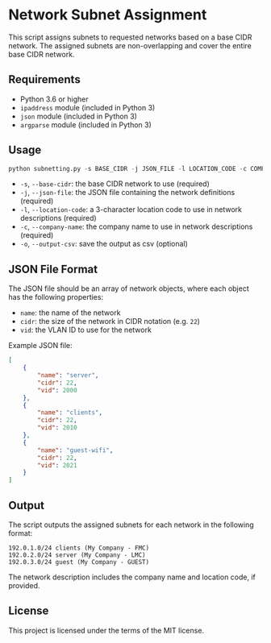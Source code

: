 # Network Subnet Assignment

This script assigns subnets to requested networks based on a base CIDR network. The assigned subnets are non-overlapping and cover the entire base CIDR network.

## Requirements

* Python 3.6 or higher
* `ipaddress` module (included in Python 3)
* `json` module (included in Python 3)
* `argparse` module (included in Python 3)

## Usage

```python
python subnetting.py -s BASE_CIDR -j JSON_FILE -l LOCATION_CODE -c COMPANY_NAME
```


* `-s`, `--base-cidr`: the base CIDR network to use (required)
* `-j`, `--json-file`: the JSON file containing the network definitions (required)
* `-l`, `--location-code`: a 3-character location code to use in network descriptions (required)
* `-c`, `--company-name`: the company name to use in network descriptions (required)
* `-o`, `--output-csv`: save the output as csv (optional)

## JSON File Format

The JSON file should be an array of network objects, where each object has the following properties:

* `name`: the name of the network
* `cidr`: the size of the network in CIDR notation (e.g. `22`)
* `vid`: the VLAN ID to use for the network

Example JSON file:

```json
[
    {
        "name": "server",
        "cidr": 22,
        "vid": 2000
    },
    {
        "name": "clients",
        "cidr": 22,
        "vid": 2010
    },
    {
        "name": "guest-wifi",
        "cidr": 22,
        "vid": 2021
    }
]

```
## Output

The script outputs the assigned subnets for each network in the following format:

```text
192.0.1.0/24 clients (My Company - FMC)
192.0.2.0/24 server (My Company - LMC)
192.0.3.0/24 guest (My Company - GUEST)
```

The network description includes the company name and location code, if provided.

## License

This project is licensed under the terms of the MIT license.
